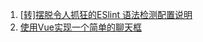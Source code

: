 1. [[转]摆脱令人抓狂的ESlint 语法检测配置说明](https://www.jianshu.com/p/0c7f1764d753)
2. [使用Vue实现一个简单的聊天框](https://blog.csdn.net/mapbar_front/article/details/72873628)
